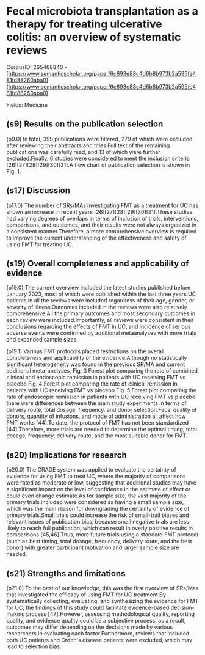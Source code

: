 # Fecal microbiota transplantation as a therapy for treating ulcerative colitis: an overview of systematic reviews

CorpusID: 265468840 - [https://www.semanticscholar.org/paper/6c693e88c4d6b8b973b2a595fe481fd88260aba0](https://www.semanticscholar.org/paper/6c693e88c4d6b8b973b2a595fe481fd88260aba0)

Fields: Medicine

## (s9) Results on the publication selection
(p9.0) In total, 399 publications were filtered, 279 of which were excluded after reviewing their abstracts and titles.Full text of the remaining publications was carefully read, and 13 of which were further excluded.Finally, 6 studies were considered to meet the inclusion criteria [26][27][28][29][30][31].A flow chart of publication selection is shown in Fig. 1.
## (s17) Discussion
(p17.0) The number of SRs/MAs investigating FMT as a treatment for UC has shown an increase in recent years [26][27][28][29][30][31].These studies had varying degrees of overlaps in terms of inclusion of trials, interventions, comparisons, and outcomes, and their results were not always organized in a consistent manner.Therefore, a more comprehensive overview is required to improve the current understanding of the effectiveness and safety of using FMT for treating UC.
## (s19) Overall completeness and applicability of evidence
(p19.0) The current overview included the latest studies published before January 2023, most of which were published within the last three years.UC patients in all the reviews were included regardless of their age, gender, or severity of illness.Outcomes included in the reviews were also relatively comprehensive.All the primary outcomes and most secondary outcomes in each review were included.Importantly, all reviews were consistent in their conclusions regarding the effects of FMT in UC, and incidence of serious adverse events were confirmed by additional metaanalyses with more trials and expanded sample sizes.

(p19.1) Various FMT protocols placed restrictions on the overall completeness and applicability of the evidence.Although no statistically significant heterogeneity was found in the previous SR/MA and current additional meta-analyses, Fig. 3 Forest plot comparing the rate of combined clinical and endoscopic remission in patients with UC receiving FMT vs placebo Fig. 4 Forest plot comparing the rate of clinical remission in patients with UC receiving FMT vs placebo Fig. 5 Forest plot comparing the rate of endoscopic remission in patients with UC receiving FMT vs placebo there were differences between the main study experiments in terms of delivery route, total dosage, frequency, and donor selection.Fecal quality of donors, quantity of infusions, and mode of administration all affect how FMT works [44].To date, the protocol of FMT has not been standardized [44].Therefore, more trials are needed to determine the optimal timing, total dosage, frequency, delivery route, and the most suitable donor for FMT.
## (s20) Implications for research
(p20.0) The GRADE system was applied to evaluate the certainty of evidence for using FMT to treat UC, where the majority of comparisons were rated as moderate or low, suggesting that additional studies may have a significant impact on the level of confidence in the estimate of effect or could even change estimate.As for sample size, the vast majority of the primary trials included were considered as having a small sample size, which was the main reason for downgrading the certainty of evidence of primary trials.Small trials could increase the risk of small-trail biases and relevant issues of publication bias, because small negative trials are less likely to reach full publication, which can result in overly positive results in comparisons [45,46].Thus, more future trials using a standard FMT protocol (such as best timing, total dosage, frequency, delivery route, and the best donor) with greater participant motivation and larger sample size are needed.
## (s21) Strengths and limitations
(p21.0) To the best of our knowledge, this was the first overview of SRs/Mas that investigated the efficacy of using FMT for UC treatment.By systematically collecting, evaluating, and synthesizing the evidence for FMT for UC, the findings of this study could facilitate evidence-based decision-making process [47].However, assessing methodological quality, reporting quality, and evidence quality could be a subjective process, as a result, outcomes may differ depending on the decisions made by various researchers in evaluating each factor.Furthermore, reviews that included both UC patients and Crohn's disease patients were excluded, which may lead to selection bias.
